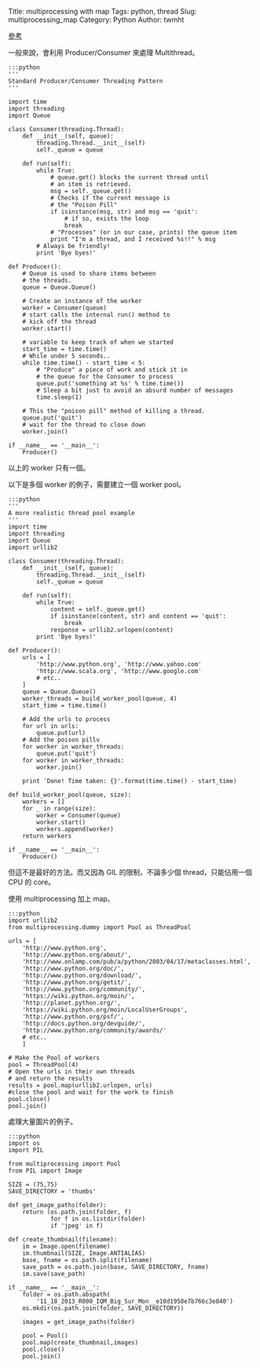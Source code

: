 Title: multiprocessing with map
Tags: python, thread
Slug: multiprocessing_map
Category: Python
Author: twmht

[參考](https://medium.com/building-things-on-the-internet/parallelism-in-one-line-40e9b2b36148)

一般來說，會利用 Producer/Consumer 來處理 Multithread。

    :::python
    '''
    Standard Producer/Consumer Threading Pattern
    '''
     
    import time 
    import threading 
    import Queue 
     
    class Consumer(threading.Thread): 
        def __init__(self, queue): 
            threading.Thread.__init__(self)
            self._queue = queue 
     
        def run(self):
            while True: 
                # queue.get() blocks the current thread until 
                # an item is retrieved. 
                msg = self._queue.get() 
                # Checks if the current message is 
                # the "Poison Pill"
                if isinstance(msg, str) and msg == 'quit':
                    # if so, exists the loop
                    break
                # "Processes" (or in our case, prints) the queue item   
                print "I'm a thread, and I received %s!!" % msg
            # Always be friendly! 
            print 'Bye byes!'
     
    def Producer():
        # Queue is used to share items between
        # the threads.
        queue = Queue.Queue()
     
        # Create an instance of the worker
        worker = Consumer(queue)
        # start calls the internal run() method to 
        # kick off the thread
        worker.start() 
     
        # variable to keep track of when we started
        start_time = time.time() 
        # While under 5 seconds.. 
        while time.time() - start_time < 5: 
            # "Produce" a piece of work and stick it in 
            # the queue for the Consumer to process
            queue.put('something at %s' % time.time())
            # Sleep a bit just to avoid an absurd number of messages
            time.sleep(1)
     
        # This the "poison pill" method of killing a thread. 
        queue.put('quit')
        # wait for the thread to close down
        worker.join()
     
    if __name__ == '__main__':
        Producer()

以上的 worker 只有一個。

以下是多個 worker 的例子，需要建立一個 worker pool。

    :::python
    '''
    A more realistic thread pool example 
    '''
    import time 
    import threading 
    import Queue 
    import urllib2 
     
    class Consumer(threading.Thread): 
        def __init__(self, queue): 
            threading.Thread.__init__(self)
            self._queue = queue 
     
        def run(self):
            while True: 
                content = self._queue.get() 
                if isinstance(content, str) and content == 'quit':
                    break
                response = urllib2.urlopen(content)
            print 'Bye byes!'
     
    def Producer():
        urls = [
            'http://www.python.org', 'http://www.yahoo.com'
            'http://www.scala.org', 'http://www.google.com'
            # etc.. 
        ]
        queue = Queue.Queue()
        worker_threads = build_worker_pool(queue, 4)
        start_time = time.time()
     
        # Add the urls to process
        for url in urls: 
            queue.put(url)  
        # Add the poison pillv
        for worker in worker_threads:
            queue.put('quit')
        for worker in worker_threads:
            worker.join()
     
        print 'Done! Time taken: {}'.format(time.time() - start_time)
     
    def build_worker_pool(queue, size):
        workers = []
        for _ in range(size):
            worker = Consumer(queue)
            worker.start() 
            workers.append(worker)
        return workers
     
    if __name__ == '__main__':
        Producer()

但這不是最好的方法。而又因為 GIL 的限制，不論多少個 thread，只能佔用一個 CPU 的 core。

使用 multiprocessing 加上 map。

    :::python
    import urllib2 
    from multiprocessing.dummy import Pool as ThreadPool 
     
    urls = [
        'http://www.python.org', 
        'http://www.python.org/about/',
        'http://www.onlamp.com/pub/a/python/2003/04/17/metaclasses.html',
        'http://www.python.org/doc/',
        'http://www.python.org/download/',
        'http://www.python.org/getit/',
        'http://www.python.org/community/',
        'https://wiki.python.org/moin/',
        'http://planet.python.org/',
        'https://wiki.python.org/moin/LocalUserGroups',
        'http://www.python.org/psf/',
        'http://docs.python.org/devguide/',
        'http://www.python.org/community/awards/'
        # etc.. 
        ]
     
    # Make the Pool of workers
    pool = ThreadPool(4) 
    # Open the urls in their own threads
    # and return the results
    results = pool.map(urllib2.urlopen, urls)
    #close the pool and wait for the work to finish 
    pool.close() 
    pool.join()


處理大量圖片的例子。

    :::python
    import os 
    import PIL 
     
    from multiprocessing import Pool 
    from PIL import Image
     
    SIZE = (75,75)
    SAVE_DIRECTORY = 'thumbs'
     
    def get_image_paths(folder):
        return (os.path.join(folder, f) 
                for f in os.listdir(folder) 
                if 'jpeg' in f)
     
    def create_thumbnail(filename): 
        im = Image.open(filename)
        im.thumbnail(SIZE, Image.ANTIALIAS)
        base, fname = os.path.split(filename) 
        save_path = os.path.join(base, SAVE_DIRECTORY, fname)
        im.save(save_path)
     
    if __name__ == '__main__':
        folder = os.path.abspath(
            '11_18_2013_R000_IQM_Big_Sur_Mon__e10d1958e7b766c3e840')
        os.mkdir(os.path.join(folder, SAVE_DIRECTORY))
     
        images = get_image_paths(folder)
     
        pool = Pool()
        pool.map(create_thumbnail,images)
        pool.close()
        pool.join()
